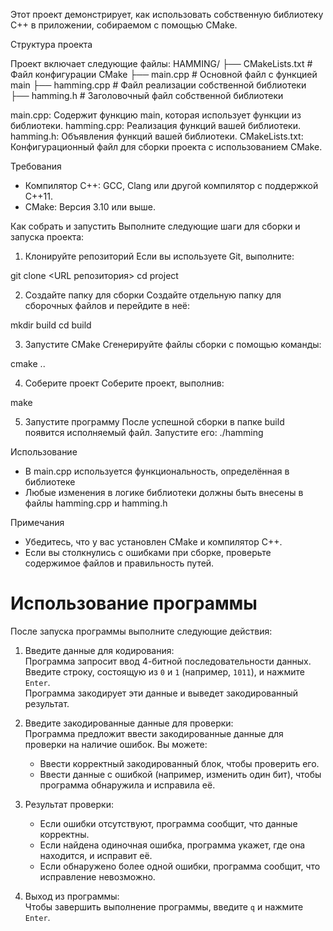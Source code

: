 Этот проект демонстрирует, как использовать собственную библиотеку C++ в приложении, собираемом с помощью CMake.

Структура проекта

Проект включает следующие файлы:
HAMMING/
├── CMakeLists.txt       # Файл конфигурации CMake
├── main.cpp             # Основной файл с функцией main
├── hamming.cpp          # Файл реализации собственной библиотеки
├── hamming.h            # Заголовочный файл собственной библиотеки

main.cpp: Содержит функцию main, которая использует функции из библиотеки.
hamming.cpp: Реализация функций вашей библиотеки.
hamming.h: Объявления функций вашей библиотеки.
CMakeLists.txt: Конфигурационный файл для сборки проекта с использованием CMake.

Требования
* Компилятор C++: GCC, Clang или другой компилятор с поддержкой C++11.
* CMake: Версия 3.10 или выше.

Как собрать и запустить
Выполните следующие шаги для сборки и запуска проекта:

1. Клонируйте репозиторий
Если вы используете Git, выполните:

git clone <URL репозитория>
cd project

2. Создайте папку для сборки
Создайте отдельную папку для сборочных файлов и перейдите в неё:

mkdir build
cd build

3. Запустите CMake
Сгенерируйте файлы сборки с помощью команды:

cmake ..

4. Соберите проект
Соберите проект, выполнив:

make

5. Запустите программу
После успешной сборки в папке build появится исполняемый файл. Запустите его:
./hamming

Использование
* В main.cpp используется функциональность, определённая в библиотеке 
* Любые изменения в логике библиотеки должны быть внесены в файлы hamming.cpp и hamming.h

Примечания
* Убедитесь, что у вас установлен CMake и компилятор C++.
* Если вы столкнулись с ошибками при сборке, проверьте содержимое файлов и правильность путей.


# Использование программы

После запуска программы выполните следующие действия:

1. Введите данные для кодирования:  
   Программа запросит ввод 4-битной последовательности данных. Введите строку, состоящую из `0` и `1` (например, `1011`), и нажмите `Enter`.  
   Программа закодирует эти данные и выведет закодированный результат.

2. Введите закодированные данные для проверки:  
   Программа предложит ввести закодированные данные для проверки на наличие ошибок. Вы можете:
   - Ввести корректный закодированный блок, чтобы проверить его.
   - Ввести данные с ошибкой (например, изменить один бит), чтобы программа обнаружила и исправила её.  

3. Результат проверки:  
   - Если ошибки отсутствуют, программа сообщит, что данные корректны.  
   - Если найдена одиночная ошибка, программа укажет, где она находится, и исправит её.  
   - Если обнаружено более одной ошибки, программа сообщит, что исправление невозможно.

4. Выход из программы:  
   Чтобы завершить выполнение программы, введите `q` и нажмите `Enter`.





